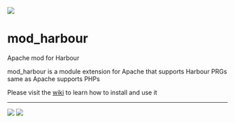[![](https://bitbucket.org/fivetech/screenshots/downloads/fivetech_logo.gif)](http://www.fivetechsoft.com "FiveTech Software")

# mod_harbour
Apache mod for Harbour

mod_harbour is a module extension for Apache that supports Harbour PRGs same as Apache supports PHPs

Please visit the [wiki](https://github.com/FiveTechSoft/mod_harbour/wiki) to learn how to install and use it

***
[![](https://bitbucket.org/fivetech/screenshots/downloads/harbour.jpg)](https://harbour.github.io "The Harbour Project")
[![](https://httpd.apache.org/images/httpd_logo_wide_new.png)](https://httpd.apache.org/ "The Apache HTTP Server Project")
